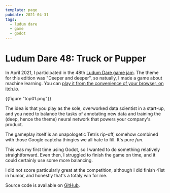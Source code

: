 ```yaml
---
template: page
pubdate: 2021-04-31
tags:
  - ludum dare
  - game
  - godot
---
```


# Ludum Dare 48: Truck or Pupper

In April 2021, I participated in the 48th [Ludum Dare game jam](https://ldjam.com/).  The theme for this edition was "Deeper and deeper", so natually, I made a game about machine learning.  You can [play it from the convenience of your browser, on itch.io](https://xlambein.itch.io/truck-or-pupper).

{{figure "top01.png"}}

The idea is that you play as the sole, overworked data scientist in a start-up, and you need to balance the tasks of annotating new data and training the (deep, hence the theme) neural network that powers your company's product.

The gameplay itself is an unapologetic Tetris rip-off, somehow combined with those Google captcha thingies we all hate to fill.  It's pure _fun_.

This was my first time using Godot, so I wanted to do something relatively straightforward.  Even then, I struggled to finish the game on time, and it could certainly use some more balancing.

I did not score particularly great at the competition, although I did finish 41st in humor, and honestly that's a totaly win for me.

Source code is available on [GitHub](https://github.com/xlambein/ldjam48).
